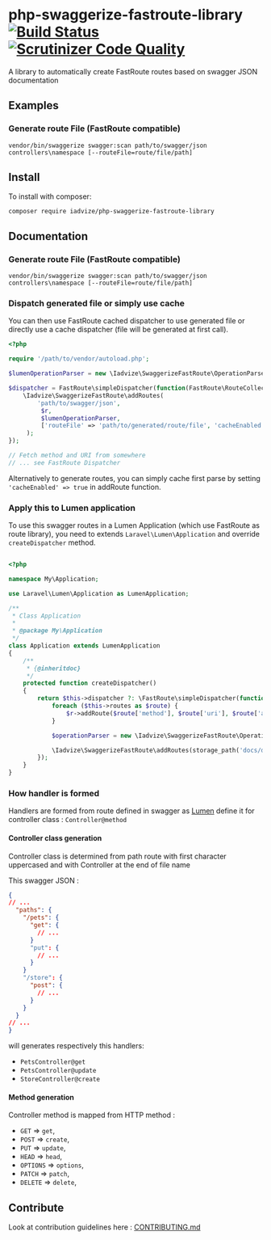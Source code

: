  php-swaggerize-fastroute-library [![Build Status](https://travis-ci.org/iadvize/php-swaggerize-fastroute-library.svg?branch=master)](https://travis-ci.org/iadvize/php-swaggerize-fastroute-library) [![Scrutinizer Code Quality](https://scrutinizer-ci.com/g/iadvize/php-swaggerize-fastroute-library/badges/quality-score.png?b=master)](https://scrutinizer-ci.com/g/iadvize/php-swaggerize-fastroute-library/?branch=master)
=================================

A library to automatically create FastRoute routes based on swagger JSON documentation

## Examples

### Generate route File (FastRoute compatible)

```
vendor/bin/swaggerize swagger:scan path/to/swagger/json controllers\namespace [--routeFile=route/file/path]
```

## Install

To install with composer:
```
composer require iadvize/php-swaggerize-fastroute-library
```

## Documentation

### Generate route File (FastRoute compatible)

```
vendor/bin/swaggerize swagger:scan path/to/swagger/json controllers\namespace [--routeFile=route/file/path]
```

### Dispatch generated file or simply use cache

You can then use FastRoute cached dispatcher to use generated file or directly use a cache dispatcher (file will be generated at first call).

```PHP
<?php

require '/path/to/vendor/autoload.php';

$lumenOperationParser = new \Iadvize\SwaggerizeFastRoute\OperationParser\LumenControllerOperationParser('Controllers\\Namespace\\');

$dispatcher = FastRoute\simpleDispatcher(function(FastRoute\RouteCollector $r, ['cacheFile' => 'route/file/path']) {
    \Iadvize\SwaggerizeFastRoute\addRoutes(
        'path/to/swagger/json',
         $r,
         $lumenOperationParser,
         ['routeFile' => 'path/to/generated/route/file', 'cacheEnabled' => false]
     );
});

// Fetch method and URI from somewhere
// ... see FastRoute Dispatcher
```

Alternatively to generate routes, you can simply cache first parse by setting `'cacheEnabled' => true` in addRoute function.

### Apply this to Lumen application

To use this swagger routes in a Lumen Application (which use FastRoute as route library), you need to extends `Laravel\Lumen\Application` and override `createDispatcher` method.

```PHP

<?php

namespace My\Application;

use Laravel\Lumen\Application as LumenApplication;

/**
 * Class Application
 *
 * @package My\Application
 */
class Application extends LumenApplication
{
    /**
     * {@inheritdoc}
     */
    protected function createDispatcher()
    {
        return $this->dispatcher ?: \FastRoute\simpleDispatcher(function ($r) {
            foreach ($this->routes as $route) {
                $r->addRoute($route['method'], $route['uri'], $route['action']);
            }

            $operationParser = new \Iadvize\SwaggerizeFastRoute\OperationParser\LumenControllerOperationParser('My\Application\Http\Controllers');

            \Iadvize\SwaggerizeFastRoute\addRoutes(storage_path('docs/definition.json'), $r, $operationParser, ['routeFile' => 'route/file/path']);
        });
    }
}
```

### How handler is formed

Handlers are formed from route defined in swagger as [Lumen](http://lumen.laravel.com/docs/routing#named-routes) define it for controller class : `Controller@method`

#### Controller class generation

Controller class is determined from path route with first character uppercased and with Controller at the end of file name

This swagger JSON :

```JSON
{
// ...
  "paths": {
    "/pets": {
      "get": {
        // ...
      }
      "put": {
        // ...
      }
    }
    "/store": {
      "post": {
        // ...
      }
    }
  }
// ...
}
```

will generates respectively this handlers:

* `PetsController@get`
* `PetsController@update`
* `StoreController@create`

#### Method generation

Controller method is mapped from HTTP method :
* `GET`     => `get`,
* `POST`    => `create`,
* `PUT`     => `update`,
* `HEAD`    => `head`,
* `OPTIONS` => `options`,
* `PATCH`   => `patch`,
* `DELETE`  => `delete`,

## Contribute

Look at contribution guidelines here : [CONTRIBUTING.md](CONTRIBUTING.md)
